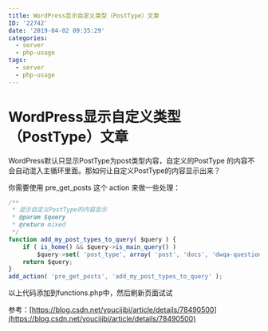 ```yaml
---
title: WordPress显示自定义类型（PostType）文章
ID: '22742'
date: '2019-04-02 09:35:29'
categories:
  - server
  - php-usage
tags:
  - server
  - php-usage
---
```


# WordPress显示自定义类型（PostType）文章

WordPress默认只显示PostType为post类型内容，自定义的PostType 的内容不会自动混入主循环里面。那如何让自定义PostType的内容显示出来？

你需要使用 pre\_get\_posts 这个 action 来做一些处理：

``` js 
/**
 * 显示自定义PostType的内容显示
 * @param $query
 * @return mixed
 */
function add_my_post_types_to_query( $query ) {
    if ( is_home() && $query->is_main_query() )
        $query->set( 'post_type', array( 'post', 'docs', 'dwqa-question' ) );
    return $query;
}
add_action( 'pre_get_posts', 'add_my_post_types_to_query' ); 
```

以上代码添加到functions.php中，然后刷新页面试试

参考：[https://blog.csdn.net/youcijibi/article/details/78490500](https://blog.csdn.net/youcijibi/article/details/78490500)
 
 
 
 
 
